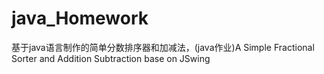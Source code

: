 # java_Homework
基于java语言制作的简单分数排序器和加减法，(java作业)A Simple Fractional Sorter and Addition Subtraction base on JSwing
